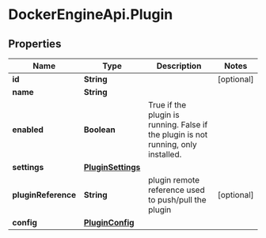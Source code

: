 # DockerEngineApi.Plugin

## Properties
Name | Type | Description | Notes
------------ | ------------- | ------------- | -------------
**id** | **String** |  | [optional] 
**name** | **String** |  | 
**enabled** | **Boolean** | True if the plugin is running. False if the plugin is not running, only installed. | 
**settings** | [**PluginSettings**](PluginSettings.md) |  | 
**pluginReference** | **String** | plugin remote reference used to push/pull the plugin | [optional] 
**config** | [**PluginConfig**](PluginConfig.md) |  | 


